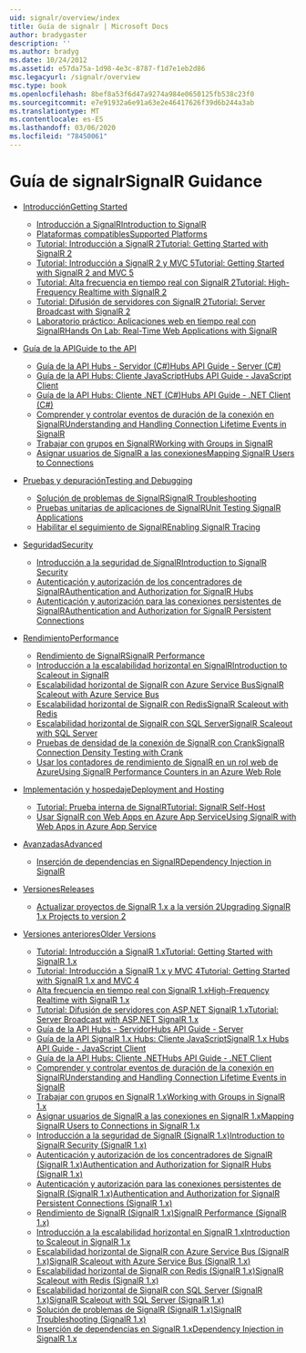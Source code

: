 ```yaml
---
uid: signalr/overview/index
title: Guía de signalr | Microsoft Docs
author: bradygaster
description: ''
ms.author: bradyg
ms.date: 10/24/2012
ms.assetid: e57da75a-1d98-4e3c-8787-f1d7e1eb2d86
msc.legacyurl: /signalr/overview
msc.type: book
ms.openlocfilehash: 8bef8a53f6d47a9274a984e0650125fb538c23f0
ms.sourcegitcommit: e7e91932a6e91a63e2e46417626f39d6b244a3ab
ms.translationtype: MT
ms.contentlocale: es-ES
ms.lasthandoff: 03/06/2020
ms.locfileid: "78450061"
---
```

# <a name="signalr-guidance"></a><span data-ttu-id="708e1-102">Guía de signalr</span><span class="sxs-lookup"><span data-stu-id="708e1-102">SignalR Guidance</span></span>

- [<span data-ttu-id="708e1-103">Introducción</span><span class="sxs-lookup"><span data-stu-id="708e1-103">Getting Started</span></span>](getting-started/index.md)

    - [<span data-ttu-id="708e1-104">Introducción a SignalR</span><span class="sxs-lookup"><span data-stu-id="708e1-104">Introduction to SignalR</span></span>](getting-started/introduction-to-signalr.md)
    - [<span data-ttu-id="708e1-105">Plataformas compatibles</span><span class="sxs-lookup"><span data-stu-id="708e1-105">Supported Platforms</span></span>](getting-started/supported-platforms.md)
    - [<span data-ttu-id="708e1-106">Tutorial: Introducción a SignalR 2</span><span class="sxs-lookup"><span data-stu-id="708e1-106">Tutorial: Getting Started with SignalR 2</span></span>](getting-started/tutorial-getting-started-with-signalr.md)
    - [<span data-ttu-id="708e1-107">Tutorial: Introducción a SignalR 2 y MVC 5</span><span class="sxs-lookup"><span data-stu-id="708e1-107">Tutorial: Getting Started with SignalR 2 and MVC 5</span></span>](getting-started/tutorial-getting-started-with-signalr-and-mvc.md)
    - [<span data-ttu-id="708e1-108">Tutorial: Alta frecuencia en tiempo real con SignalR 2</span><span class="sxs-lookup"><span data-stu-id="708e1-108">Tutorial: High-Frequency Realtime with SignalR 2</span></span>](getting-started/tutorial-high-frequency-realtime-with-signalr.md)
    - [<span data-ttu-id="708e1-109">Tutorial: Difusión de servidores con SignalR 2</span><span class="sxs-lookup"><span data-stu-id="708e1-109">Tutorial: Server Broadcast with SignalR 2</span></span>](getting-started/tutorial-server-broadcast-with-signalr.md)
    - [<span data-ttu-id="708e1-110">Laboratorio práctico: Aplicaciones web en tiempo real con SignalR</span><span class="sxs-lookup"><span data-stu-id="708e1-110">Hands On Lab: Real-Time Web Applications with SignalR</span></span>](getting-started/real-time-web-applications-with-signalr.md)
- [<span data-ttu-id="708e1-111">Guía de la API</span><span class="sxs-lookup"><span data-stu-id="708e1-111">Guide to the API</span></span>](guide-to-the-api/index.md)

    - [<span data-ttu-id="708e1-112">Guía de la API Hubs - Servidor (C#)</span><span class="sxs-lookup"><span data-stu-id="708e1-112">Hubs API Guide - Server (C#)</span></span>](guide-to-the-api/hubs-api-guide-server.md)
    - [<span data-ttu-id="708e1-113">Guía de la API Hubs: Cliente JavaScript</span><span class="sxs-lookup"><span data-stu-id="708e1-113">Hubs API Guide - JavaScript Client</span></span>](guide-to-the-api/hubs-api-guide-javascript-client.md)
    - [<span data-ttu-id="708e1-114">Guía de la API Hubs: Cliente .NET (C#)</span><span class="sxs-lookup"><span data-stu-id="708e1-114">Hubs API Guide - .NET Client (C#)</span></span>](guide-to-the-api/hubs-api-guide-net-client.md)
    - [<span data-ttu-id="708e1-115">Comprender y controlar eventos de duración de la conexión en SignalR</span><span class="sxs-lookup"><span data-stu-id="708e1-115">Understanding and Handling Connection Lifetime Events in SignalR</span></span>](guide-to-the-api/handling-connection-lifetime-events.md)
    - [<span data-ttu-id="708e1-116">Trabajar con grupos en SignalR</span><span class="sxs-lookup"><span data-stu-id="708e1-116">Working with Groups in SignalR</span></span>](guide-to-the-api/working-with-groups.md)
    - [<span data-ttu-id="708e1-117">Asignar usuarios de SignalR a las conexiones</span><span class="sxs-lookup"><span data-stu-id="708e1-117">Mapping SignalR Users to Connections</span></span>](guide-to-the-api/mapping-users-to-connections.md)
- [<span data-ttu-id="708e1-118">Pruebas y depuración</span><span class="sxs-lookup"><span data-stu-id="708e1-118">Testing and Debugging</span></span>](testing-and-debugging/index.md)

    - [<span data-ttu-id="708e1-119">Solución de problemas de SignalR</span><span class="sxs-lookup"><span data-stu-id="708e1-119">SignalR Troubleshooting</span></span>](testing-and-debugging/troubleshooting.md)
    - [<span data-ttu-id="708e1-120">Pruebas unitarias de aplicaciones de SignalR</span><span class="sxs-lookup"><span data-stu-id="708e1-120">Unit Testing SignalR Applications</span></span>](testing-and-debugging/unit-testing-signalr-applications.md)
    - [<span data-ttu-id="708e1-121">Habilitar el seguimiento de SignalR</span><span class="sxs-lookup"><span data-stu-id="708e1-121">Enabling SignalR Tracing</span></span>](testing-and-debugging/enabling-signalr-tracing.md)
- [<span data-ttu-id="708e1-122">Seguridad</span><span class="sxs-lookup"><span data-stu-id="708e1-122">Security</span></span>](security/index.md)

    - [<span data-ttu-id="708e1-123">Introducción a la seguridad de SignalR</span><span class="sxs-lookup"><span data-stu-id="708e1-123">Introduction to SignalR Security</span></span>](security/introduction-to-security.md)
    - [<span data-ttu-id="708e1-124">Autenticación y autorización de los concentradores de SignalR</span><span class="sxs-lookup"><span data-stu-id="708e1-124">Authentication and Authorization for SignalR Hubs</span></span>](security/hub-authorization.md)
    - [<span data-ttu-id="708e1-125">Autenticación y autorización para las conexiones persistentes de SignalR</span><span class="sxs-lookup"><span data-stu-id="708e1-125">Authentication and Authorization for SignalR Persistent Connections</span></span>](security/persistent-connection-authorization.md)
- [<span data-ttu-id="708e1-126">Rendimiento</span><span class="sxs-lookup"><span data-stu-id="708e1-126">Performance</span></span>](performance/index.md)

    - [<span data-ttu-id="708e1-127">Rendimiento de SignalR</span><span class="sxs-lookup"><span data-stu-id="708e1-127">SignalR Performance</span></span>](performance/signalr-performance.md)
    - [<span data-ttu-id="708e1-128">Introducción a la escalabilidad horizontal en SignalR</span><span class="sxs-lookup"><span data-stu-id="708e1-128">Introduction to Scaleout in SignalR</span></span>](performance/scaleout-in-signalr.md)
    - [<span data-ttu-id="708e1-129">Escalabilidad horizontal de SignalR con Azure Service Bus</span><span class="sxs-lookup"><span data-stu-id="708e1-129">SignalR Scaleout with Azure Service Bus</span></span>](performance/scaleout-with-windows-azure-service-bus.md)
    - [<span data-ttu-id="708e1-130">Escalabilidad horizontal de SignalR con Redis</span><span class="sxs-lookup"><span data-stu-id="708e1-130">SignalR Scaleout with Redis</span></span>](performance/scaleout-with-redis.md)
    - [<span data-ttu-id="708e1-131">Escalabilidad horizontal de SignalR con SQL Server</span><span class="sxs-lookup"><span data-stu-id="708e1-131">SignalR Scaleout with SQL Server</span></span>](performance/scaleout-with-sql-server.md)
    - [<span data-ttu-id="708e1-132">Pruebas de densidad de la conexión de SignalR con Crank</span><span class="sxs-lookup"><span data-stu-id="708e1-132">SignalR Connection Density Testing with Crank</span></span>](performance/signalr-connection-density-testing-with-crank.md)
    - [<span data-ttu-id="708e1-133">Usar los contadores de rendimiento de SignalR en un rol web de Azure</span><span class="sxs-lookup"><span data-stu-id="708e1-133">Using SignalR Performance Counters in an Azure Web Role</span></span>](performance/using-signalr-performance-counters-in-an-azure-web-role.md)
- [<span data-ttu-id="708e1-134">Implementación y hospedaje</span><span class="sxs-lookup"><span data-stu-id="708e1-134">Deployment and Hosting</span></span>](deployment/index.md)

    - [<span data-ttu-id="708e1-135">Tutorial: Prueba interna de SignalR</span><span class="sxs-lookup"><span data-stu-id="708e1-135">Tutorial: SignalR Self-Host</span></span>](deployment/tutorial-signalr-self-host.md)
    - [<span data-ttu-id="708e1-136">Usar SignalR con Web Apps en Azure App Service</span><span class="sxs-lookup"><span data-stu-id="708e1-136">Using SignalR with Web Apps in Azure App Service</span></span>](deployment/using-signalr-with-azure-web-sites.md)
- [<span data-ttu-id="708e1-137">Avanzadas</span><span class="sxs-lookup"><span data-stu-id="708e1-137">Advanced</span></span>](advanced/index.md)

    - [<span data-ttu-id="708e1-138">Inserción de dependencias en SignalR</span><span class="sxs-lookup"><span data-stu-id="708e1-138">Dependency Injection in SignalR</span></span>](advanced/dependency-injection.md)
- [<span data-ttu-id="708e1-139">Versiones</span><span class="sxs-lookup"><span data-stu-id="708e1-139">Releases</span></span>](releases/index.md)

    - [<span data-ttu-id="708e1-140">Actualizar proyectos de SignalR 1.x a la versión 2</span><span class="sxs-lookup"><span data-stu-id="708e1-140">Upgrading SignalR 1.x Projects to version 2</span></span>](releases/upgrading-signalr-1x-projects-to-20.md)
- [<span data-ttu-id="708e1-141">Versiones anteriores</span><span class="sxs-lookup"><span data-stu-id="708e1-141">Older Versions</span></span>](older-versions/index.md)

    - [<span data-ttu-id="708e1-142">Tutorial: Introducción a SignalR 1.x</span><span class="sxs-lookup"><span data-stu-id="708e1-142">Tutorial: Getting Started with SignalR 1.x</span></span>](older-versions/tutorial-getting-started-with-signalr.md)
    - [<span data-ttu-id="708e1-143">Tutorial: Introducción a SignalR 1.x y MVC 4</span><span class="sxs-lookup"><span data-stu-id="708e1-143">Tutorial: Getting Started with SignalR 1.x and MVC 4</span></span>](older-versions/tutorial-getting-started-with-signalr-and-mvc-4.md)
    - [<span data-ttu-id="708e1-144">Alta frecuencia en tiempo real con SignalR 1.x</span><span class="sxs-lookup"><span data-stu-id="708e1-144">High-Frequency Realtime with SignalR 1.x</span></span>](older-versions/tutorial-high-frequency-realtime-with-signalr.md)
    - [<span data-ttu-id="708e1-145">Tutorial: Difusión de servidores con ASP.NET SignalR 1.x</span><span class="sxs-lookup"><span data-stu-id="708e1-145">Tutorial: Server Broadcast with ASP.NET SignalR 1.x</span></span>](older-versions/tutorial-server-broadcast-with-aspnet-signalr.md)
    - [<span data-ttu-id="708e1-146">Guía de la API Hubs - Servidor</span><span class="sxs-lookup"><span data-stu-id="708e1-146">Hubs API Guide - Server</span></span>](older-versions/signalr-1x-hubs-api-guide-server.md)
    - [<span data-ttu-id="708e1-147">Guía de la API SignalR 1.x Hubs: Cliente JavaScript</span><span class="sxs-lookup"><span data-stu-id="708e1-147">SignalR 1.x Hubs API Guide - JavaScript Client</span></span>](older-versions/signalr-1x-hubs-api-guide-javascript-client.md)
    - [<span data-ttu-id="708e1-148">Guía de la API Hubs: Cliente .NET</span><span class="sxs-lookup"><span data-stu-id="708e1-148">Hubs API Guide - .NET Client</span></span>](older-versions/signalr-1x-hubs-api-guide-net-client.md)
    - [<span data-ttu-id="708e1-149">Comprender y controlar eventos de duración de la conexión en SignalR</span><span class="sxs-lookup"><span data-stu-id="708e1-149">Understanding and Handling Connection Lifetime Events in SignalR</span></span>](older-versions/handling-connection-lifetime-events.md)
    - [<span data-ttu-id="708e1-150">Trabajar con grupos en SignalR 1.x</span><span class="sxs-lookup"><span data-stu-id="708e1-150">Working with Groups in SignalR 1.x</span></span>](older-versions/working-with-groups.md)
    - [<span data-ttu-id="708e1-151">Asignar usuarios de SignalR a las conexiones en SignalR 1.x</span><span class="sxs-lookup"><span data-stu-id="708e1-151">Mapping SignalR Users to Connections in SignalR 1.x</span></span>](older-versions/mapping-users-to-connections.md)
    - [<span data-ttu-id="708e1-152">Introducción a la seguridad de SignalR (SignalR 1.x)</span><span class="sxs-lookup"><span data-stu-id="708e1-152">Introduction to SignalR Security (SignalR 1.x)</span></span>](older-versions/introduction-to-security.md)
    - [<span data-ttu-id="708e1-153">Autenticación y autorización de los concentradores de SignalR (SignalR 1.x)</span><span class="sxs-lookup"><span data-stu-id="708e1-153">Authentication and Authorization for SignalR Hubs (SignalR 1.x)</span></span>](older-versions/hub-authorization.md)
    - [<span data-ttu-id="708e1-154">Autenticación y autorización para las conexiones persistentes de SignalR (SignalR 1.x)</span><span class="sxs-lookup"><span data-stu-id="708e1-154">Authentication and Authorization for SignalR Persistent Connections (SignalR 1.x)</span></span>](older-versions/persistent-connection-authorization.md)
    - [<span data-ttu-id="708e1-155">Rendimiento de SignalR (SignalR 1.x)</span><span class="sxs-lookup"><span data-stu-id="708e1-155">SignalR Performance (SignalR 1.x)</span></span>](older-versions/signalr-performance.md)
    - [<span data-ttu-id="708e1-156">Introducción a la escalabilidad horizontal en SignalR 1.x</span><span class="sxs-lookup"><span data-stu-id="708e1-156">Introduction to Scaleout in SignalR 1.x</span></span>](older-versions/scaleout-in-signalr.md)
    - [<span data-ttu-id="708e1-157">Escalabilidad horizontal de SignalR con Azure Service Bus (SignalR 1.x)</span><span class="sxs-lookup"><span data-stu-id="708e1-157">SignalR Scaleout with Azure Service Bus (SignalR 1.x)</span></span>](older-versions/scaleout-with-windows-azure-service-bus.md)
    - [<span data-ttu-id="708e1-158">Escalabilidad horizontal de SignalR con Redis (SignalR 1.x)</span><span class="sxs-lookup"><span data-stu-id="708e1-158">SignalR Scaleout with Redis (SignalR 1.x)</span></span>](older-versions/scaleout-with-redis.md)
    - [<span data-ttu-id="708e1-159">Escalabilidad horizontal de SignalR con SQL Server (SignalR 1.x)</span><span class="sxs-lookup"><span data-stu-id="708e1-159">SignalR Scaleout with SQL Server (SignalR 1.x)</span></span>](older-versions/scaleout-with-sql-server.md)
    - [<span data-ttu-id="708e1-160">Solución de problemas de SignalR (SignalR 1.x)</span><span class="sxs-lookup"><span data-stu-id="708e1-160">SignalR Troubleshooting (SignalR 1.x)</span></span>](older-versions/troubleshooting.md)
    - [<span data-ttu-id="708e1-161">Inserción de dependencias en SignalR 1.x</span><span class="sxs-lookup"><span data-stu-id="708e1-161">Dependency Injection in SignalR 1.x</span></span>](older-versions/dependency-injection.md)
